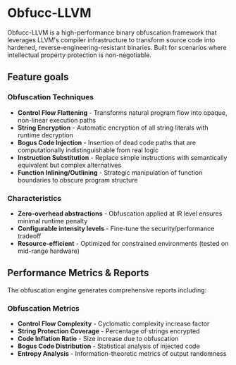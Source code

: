 # Obfucc-LLVM

Obfucc-LLVM is a high-performance binary obfuscation framework that leverages LLVM's compiler infrastructure to transform source code into hardened, reverse-engineering-resistant binaries. Built for scenarios where intellectual property protection is non-negotiable.

## Feature goals

### Obfuscation Techniques

- **Control Flow Flattening** - Transforms natural program flow into opaque, non-linear execution paths
- **String Encryption** - Automatic encryption of all string literals with runtime decryption
- **Bogus Code Injection** - Insertion of dead code paths that are computationally indistinguishable from real logic
- **Instruction Substitution** - Replace simple instructions with semantically equivalent but complex alternatives
- **Function Inlining/Outlining** - Strategic manipulation of function boundaries to obscure program structure

### Characteristics

- **Zero-overhead abstractions** - Obfuscation applied at IR level ensures minimal runtime penalty
- **Configurable intensity levels** - Fine-tune the security/performance tradeoff
- **Resource-efficient** - Optimized for constrained environments (tested on mid-range hardware)

## Performance Metrics & Reports

The obfuscation engine generates comprehensive reports including:

### Obfuscation Metrics

- **Control Flow Complexity** - Cyclomatic complexity increase factor
- **String Protection Coverage** - Percentage of strings encrypted
- **Code Inflation Ratio** - Size increase due to obfuscation
- **Bogus Code Distribution** - Statistical analysis of injected code
- **Entropy Analysis** - Information-theoretic metrics of output randomness
